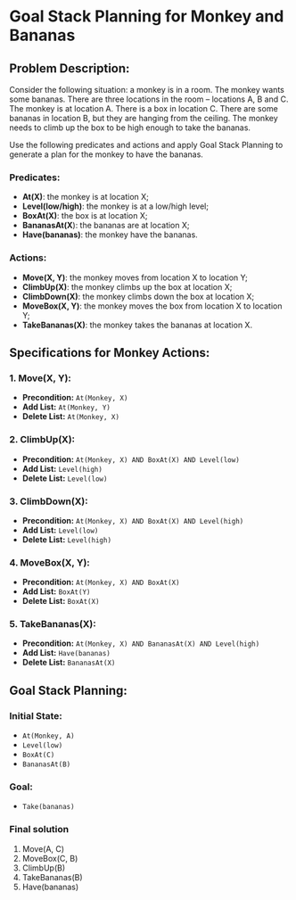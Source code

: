 # Goal Stack Planning for Monkey and Bananas

## Problem Description:
Consider the following situation: a monkey is in a room. The monkey wants some bananas. There are three locations in the room – locations A, B and C. The monkey is at location A. There is a box in location C. There are some bananas in location B, but they are hanging from the ceiling. The monkey needs to climb up the box to be high enough to take the bananas.

Use the following predicates and actions and apply Goal Stack Planning to generate a plan for the monkey to have the bananas.

### Predicates:
- **At(X)**: the monkey is at location X; 
- **Level(low/high)**: the monkey is at a low/high level;
- **BoxAt(X)**: the box is at location X; 
- **BananasAt(X**): the bananas are at location X;
- **Have(bananas)**: the monkey have the bananas.

### Actions:
- **Move(X, Y)**: the monkey moves from location X to location Y;
- **ClimbUp(X)**: the monkey climbs up the box at location X; 
- **ClimbDown(X)**: the monkey climbs down the box at location X; 
- **MoveBox(X, Y)**: the monkey moves the box from location X to location Y;
- **TakeBananas(X)**: the monkey takes the bananas at location X.

## Specifications for Monkey Actions:

### 1. Move(X, Y):
   - **Precondition:** `At(Monkey, X)`
   - **Add List:** `At(Monkey, Y)`
   - **Delete List:** `At(Monkey, X)`

### 2. ClimbUp(X):
   - **Precondition:** `At(Monkey, X) AND BoxAt(X) AND Level(low)`
   - **Add List:** `Level(high)`
   - **Delete List:** `Level(low)`

### 3. ClimbDown(X):
   - **Precondition:** `At(Monkey, X) AND BoxAt(X) AND Level(high)`
   - **Add List:** `Level(low)`
   - **Delete List:** `Level(high)`

### 4. MoveBox(X, Y):
   - **Precondition:** `At(Monkey, X) AND BoxAt(X)`
   - **Add List:** `BoxAt(Y)`
   - **Delete List:** `BoxAt(X)`

### 5. TakeBananas(X):
   - **Precondition:** `At(Monkey, X) AND BananasAt(X) AND Level(high)`
   - **Add List:** `Have(bananas)`
   - **Delete List:** `BananasAt(X)`

## Goal Stack Planning:

### **Initial State:**
   - `At(Monkey, A)`
   - `Level(low)`
   - `BoxAt(C)`
   - `BananasAt(B)`

### **Goal:**
   - `Take(bananas)`

### Final solution
1. Move(A, C)
2. MoveBox(C, B)
3. ClimbUp(B)
4. TakeBananas(B)
5. Have(bananas)